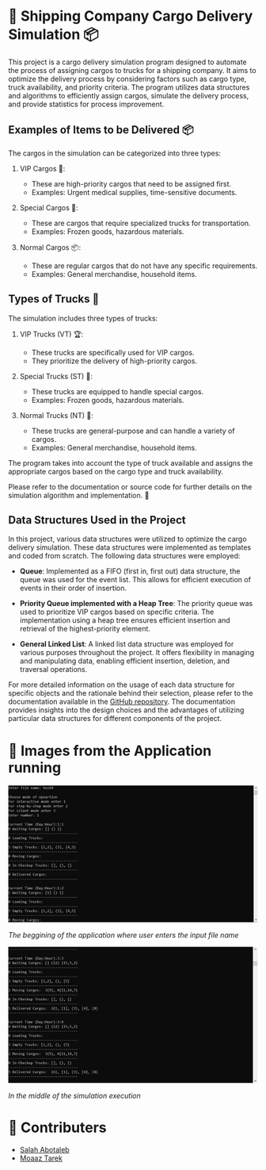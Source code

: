 # 🚚 Shipping Company Cargo Delivery Simulation 📦

This project is a cargo delivery simulation program designed to automate the process of assigning cargos to trucks for a shipping company. It aims to optimize the delivery process by considering factors such as cargo type, truck availability, and priority criteria. The program utilizes data structures and algorithms to efficiently assign cargos, simulate the delivery process, and provide statistics for process improvement.

## Examples of Items to be Delivered 📦

The cargos in the simulation can be categorized into three types:

1. VIP Cargos 🌟:
   - These are high-priority cargos that need to be assigned first.
   - Examples: Urgent medical supplies, time-sensitive documents.

2. Special Cargos 🚀:
   - These are cargos that require specialized trucks for transportation.
   - Examples: Frozen goods, hazardous materials.

3. Normal Cargos 📦:
   - These are regular cargos that do not have any specific requirements.
   - Examples: General merchandise, household items.

## Types of Trucks 🚛

The simulation includes three types of trucks:

1. VIP Trucks (VT) 🏆:
   - These trucks are specifically used for VIP cargos.
   - They prioritize the delivery of high-priority cargos.

2. Special Trucks (ST) 🚚:
   - These trucks are equipped to handle special cargos.
   - Examples: Frozen goods, hazardous materials.

3. Normal Trucks (NT) 🚛:
   - These trucks are general-purpose and can handle a variety of cargos.
   - Examples: General merchandise, household items.

The program takes into account the type of truck available and assigns the appropriate cargos based on the cargo type and truck availability.

Please refer to the documentation or source code for further details on the simulation algorithm and implementation. 📖
## Data Structures Used in the Project

In this project, various data structures were utilized to optimize the cargo delivery simulation. These data structures were implemented as templates and coded from scratch. The following data structures were employed:

- **Queue**: Implemented as a FIFO (first in, first out) data structure, the queue was used for the event list. This allows for efficient execution of events in their order of insertion.

- **Priority Queue implemented with a Heap Tree**: The priority queue was used to prioritize VIP cargos based on specific criteria. The implementation using a heap tree ensures efficient insertion and retrieval of the highest-priority element.

- **General Linked List**: A linked list data structure was employed for various purposes throughout the project. It offers flexibility in managing and manipulating data, enabling efficient insertion, deletion, and traversal operations.

For more detailed information on the usage of each data structure for specific objects and the rationale behind their selection, please refer to the documentation available in the [GitHub repository](https://github.com/SalahAbotaleb/Shiping-Company-Management-System/blob/master/DataStructures.pdf). The documentation provides insights into the design choices and the advantages of utilizing particular data structures for different components of the project.
# 📸 Images from the Application running
![Image 1](imgs/code1.png)

*The beggining of the application where user enters the input file name*

![Image 2](imgs/code2.png)

*In the middle of the simulation execution*
# 👥 Contributers
- [Salah Abotaleb](https://github.com/SalahAbotaleb)
- [Moaaz Tarek](https://github.com/moa234)
